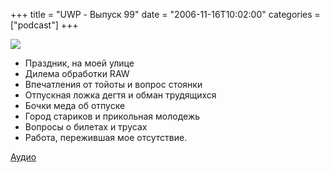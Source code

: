 +++
title = "UWP - Выпуск 99"
date = "2006-11-16T10:02:00"
categories = ["podcast"]
+++

![](https://podcast.umputun.com/images/uwp/uwp99.JPG)

[
](http://picasaweb.google.com/umputun/BushGardens/photo#4996755956435976210)
- Праздник, на моей улице
- Дилема обработки RAW
- Впечатления от тойоты и вопрос стоянки
- Отпускная ложка дегтя и обман трудящихся
- Бочки меда об отпуске
- Город стариков и прикольная молодежь
- Вопросы о билетах и трусах
- Работа, пережившая мое отсутствие.

[Аудио](https://podcast.umputun.com/media/ump_podcast99.mp3)
<audio src="https://podcast.umputun.com/media/ump_podcast99.mp3" preload="none">